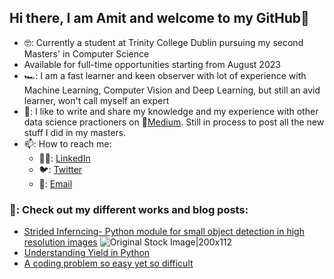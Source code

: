 ## Hi there, I am Amit and welcome to my GitHub👋

* 🤓: Currently a student at Trinity College Dublin pursuing my second Masters' in Computer Science
* Available for full-time opportunities starting from August 2023
* 🏎: I am a fast learner and keen observer with lot of experience with Machine Learning, Computer Vision and Deep Learning, but still an avid learner, won't call myself an expert
* 📝: I like to write and share my knowledge and my experience with other data science practioners on 📓[Medium](https://amitamola.medium.com/). Still in process to post all the new stuff I did in my masters.
* 📫: How to reach me: 
    * 👨‍💼: [LinkedIn](https://www.linkedin.com/in/amitamola/)
    * 🐦: [Twitter](https://twitter.com/amit_amola)
    * 📧: [Email](mailto:amitamola.dun@gmail.com)

### 🎯: Check out my different works and blog posts:

* [Strided Inferncing- Python module for small object detection in high resolution images](https://github.com/Bridgei2i/strided_inference)
![Original Stock Image|200x112](https://github.com/Bridgei2i/strided_inference/blob/master/images/result_with_strided.jpg)
* [Understanding Yield in Python](https://amitamola.medium.com/understanding-yield-in-python-b11e7e23d674)
* [A coding problem so easy yet so difficult](https://amitamola.medium.com/a-problem-so-easy-yet-so-difficult-d46c347531d1)
